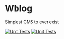 # Wblog

Simplest CMS to ever exist

[![Unit Tests](https://img.shields.io/github/actions/workflow/status/codebless-ing/wblog/ci.yml?label=Unit%20Tests&logo=javascript)](https://github.com/codebless-ing/wblog/actions/workflows/ci.yml) [![Unit Tests](https://img.shields.io/endpoint?url=https://gist.githubusercontent.com/MtsReis/45137a2d747a13a7b49a389036d8302e/raw/wblog__heads_main.json)](https://codebless-ing.github.io/wblog/)
